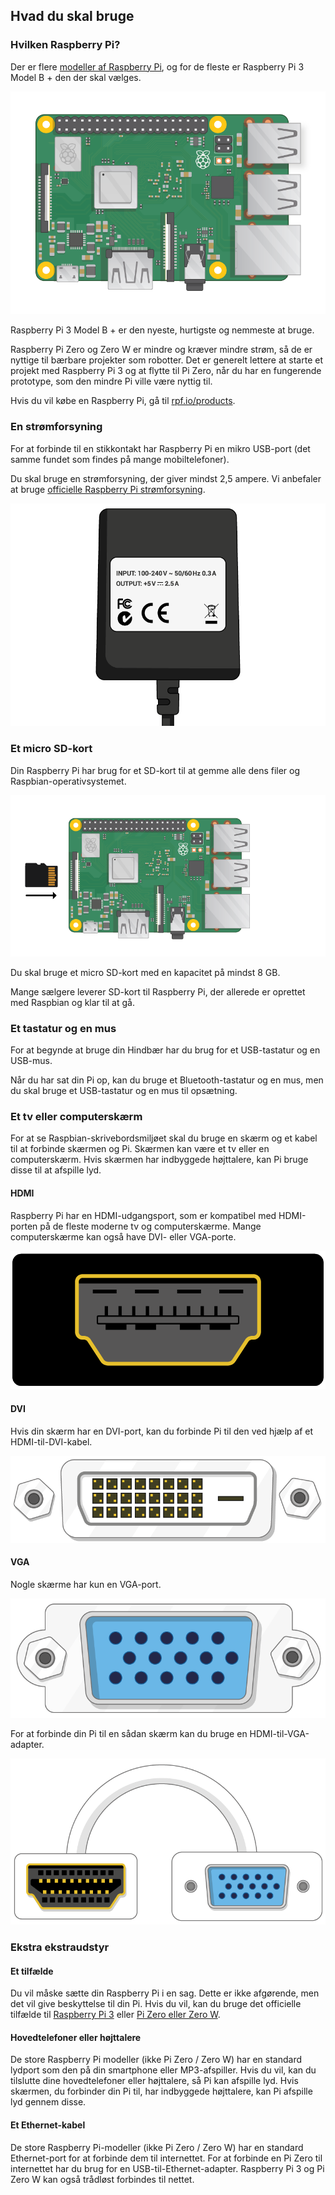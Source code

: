 ## Hvad du skal bruge

### Hvilken Raspberry Pi?

Der er flere [modeller af Raspberry Pi](https://www.raspberrypi.org/products/), og for de fleste er Raspberry Pi 3 Model B + den der skal vælges.

![Hindbær Pi 3](images/raspberry-pi.png)

Raspberry Pi 3 Model B + er den nyeste, hurtigste og nemmeste at bruge.

Raspberry Pi Zero og Zero W er mindre og kræver mindre strøm, så de er nyttige til bærbare projekter som robotter. Det er generelt lettere at starte et projekt med Raspberry Pi 3 og at flytte til Pi Zero, når du har en fungerende prototype, som den mindre Pi ville være nyttig til.

Hvis du vil købe en Raspberry Pi, gå til [rpf.io/products](https://rpf.io/products).

### En strømforsyning

For at forbinde til en stikkontakt har Raspberry Pi en mikro USB-port (det samme fundet som findes på mange mobiltelefoner).

Du skal bruge en strømforsyning, der giver mindst 2,5 ampere. Vi anbefaler at bruge [officielle Raspberry Pi strømforsyning](https://www.raspberrypi.org/products/raspberry-pi-universal-power-supply/).

![Strømforsyning](images/powersupply.png)

### Et micro SD-kort

Din Raspberry Pi har brug for et SD-kort til at gemme alle dens filer og Raspbian-operativsystemet.

![SD kort](images/pi-sd.png)

Du skal bruge et micro SD-kort med en kapacitet på mindst 8 GB.

Mange sælgere leverer SD-kort til Raspberry Pi, der allerede er oprettet med Raspbian og klar til at gå.

### Et tastatur og en mus

For at begynde at bruge din Hindbær har du brug for et USB-tastatur og en USB-mus.

Når du har sat din Pi op, kan du bruge et Bluetooth-tastatur og en mus, men du skal bruge et USB-tastatur og en mus til opsætning.

### Et tv eller computerskærm

For at se Raspbian-skrivebordsmiljøet skal du bruge en skærm og et kabel til at forbinde skærmen og Pi. Skærmen kan være et tv eller en computerskærm. Hvis skærmen har indbyggede højttalere, kan Pi bruge disse til at afspille lyd.

#### HDMI

Raspberry Pi har en HDMI-udgangsport, som er kompatibel med HDMI-porten på de fleste moderne tv og computerskærme. Mange computerskærme kan også have DVI- eller VGA-porte.

![hdmi port](images/hdmi-port.png)

#### DVI

Hvis din skærm har en DVI-port, kan du forbinde Pi til den ved hjælp af et HDMI-til-DVI-kabel.

![dvi port](images/dvi-port.png)

#### VGA

Nogle skærme har kun en VGA-port.

![vga port](images/vga-port.png)

For at forbinde din Pi til en sådan skærm kan du bruge en HDMI-til-VGA-adapter.

![hdmi til vga adapterport](images/hdmi-vga-adapter.png)

### Ekstra ekstraudstyr

#### Et tilfælde

Du vil måske sætte din Raspberry Pi i en sag. Dette er ikke afgørende, men det vil give beskyttelse til din Pi. Hvis du vil, kan du bruge det officielle tilfælde til [Raspberry Pi 3](https://www.raspberrypi.org/products/raspberry-pi-3-case/) eller [Pi Zero eller Zero W](https://www.raspberrypi.org/products/raspberry-pi-zero-case/).

#### Hovedtelefoner eller højttalere

De store Raspberry Pi modeller (ikke Pi Zero / Zero W) har en standard lydport som den på din smartphone eller MP3-afspiller. Hvis du vil, kan du tilslutte dine hovedtelefoner eller højttalere, så Pi kan afspille lyd. Hvis skærmen, du forbinder din Pi til, har indbyggede højttalere, kan Pi afspille lyd gennem disse.

#### Et Ethernet-kabel

De store Raspberry Pi-modeller (ikke Pi Zero / Zero W) har en standard Ethernet-port for at forbinde dem til internettet. For at forbinde en Pi Zero til internettet har du brug for en USB-til-Ethernet-adapter. Raspberry Pi 3 og Pi Zero W kan også trådløst forbindes til nettet.